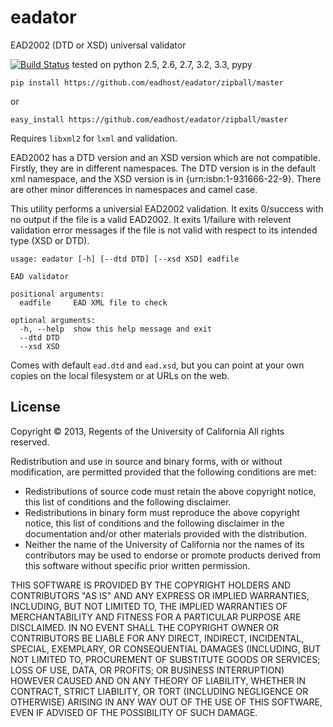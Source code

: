 eadator
=======

EAD2002 (DTD or XSD) universal validator

[![Build Status](https://travis-ci.org/eadhost/eadator.png)](https://travis-ci.org/eadhost/eadator) tested on python 2.5, 2.6, 2.7, 3.2, 3.3, pypy

```
pip install https://github.com/eadhost/eadator/zipball/master
```
or
```
easy_install https://github.com/eadhost/eadator/zipball/master
```

Requires `libxml2` for `lxml` and validation.  

EAD2002 has a DTD version and an XSD version which are not compatible.  Firstly, they are in
different namespaces.  The DTD version is in the default xml namespace, and the XSD 
version is in {urn:isbn:1-931666-22-9}.  There are other minor differences in namespaces
and camel case.

This utility performs a universial EAD2002 validation.  It exits 0/success with no output if the 
file is a valid EAD2002.  It exits 1/failure with relevent validation error messages if the file
is not valid with respect to its intended type (XSD or DTD).

```
usage: eadator [-h] [--dtd DTD] [--xsd XSD] eadfile

EAD validator

positional arguments:
  eadfile     EAD XML file to check

optional arguments:
  -h, --help  show this help message and exit
  --dtd DTD
  --xsd XSD
```

Comes with default `ead.dtd` and `ead.xsd`, but you can point at
your own copies on the local filesystem or at URLs on the web.



License
-------
Copyright © 2013, Regents of the University of California
All rights reserved.

Redistribution and use in source and binary forms, with or without 
modification, are permitted provided that the following conditions are met:

- Redistributions of source code must retain the above copyright notice, 
  this list of conditions and the following disclaimer.
- Redistributions in binary form must reproduce the above copyright notice, 
  this list of conditions and the following disclaimer in the documentation 
  and/or other materials provided with the distribution.
- Neither the name of the University of California nor the names of its
  contributors may be used to endorse or promote products derived from this 
  software without specific prior written permission.

THIS SOFTWARE IS PROVIDED BY THE COPYRIGHT HOLDERS AND CONTRIBUTORS "AS IS" 
AND ANY EXPRESS OR IMPLIED WARRANTIES, INCLUDING, BUT NOT LIMITED TO, THE 
IMPLIED WARRANTIES OF MERCHANTABILITY AND FITNESS FOR A PARTICULAR PURPOSE 
ARE DISCLAIMED. IN NO EVENT SHALL THE COPYRIGHT OWNER OR CONTRIBUTORS BE 
LIABLE FOR ANY DIRECT, INDIRECT, INCIDENTAL, SPECIAL, EXEMPLARY, OR 
CONSEQUENTIAL DAMAGES (INCLUDING, BUT NOT LIMITED TO, PROCUREMENT OF 
SUBSTITUTE GOODS OR SERVICES; LOSS OF USE, DATA, OR PROFITS; OR BUSINESS 
INTERRUPTION) HOWEVER CAUSED AND ON ANY THEORY OF LIABILITY, WHETHER IN 
CONTRACT, STRICT LIABILITY, OR TORT (INCLUDING NEGLIGENCE OR OTHERWISE) 
ARISING IN ANY WAY OUT OF THE USE OF THIS SOFTWARE, EVEN IF ADVISED OF THE 
POSSIBILITY OF SUCH DAMAGE.
